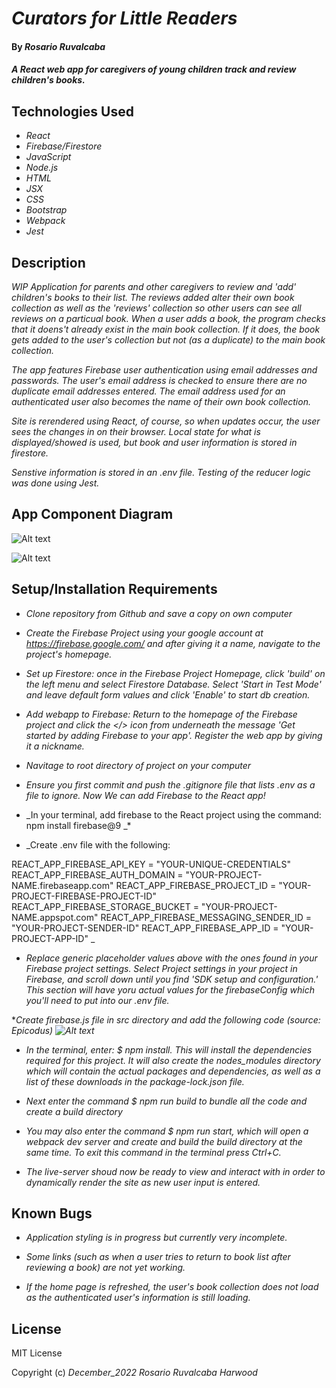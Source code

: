 # _Curators for Little Readers_

#### By _**Rosario Ruvalcaba**_

#### _A React web app for caregivers of young children track and review children's books._

## Technologies Used
* _React_
* _Firebase/Firestore_
* _JavaScript_
* _Node.js_
* _HTML_
* _JSX_
* _CSS_
* _Bootstrap_
* _Webpack_
* _Jest_

## Description

_WIP Application for parents and other caregivers to review and 'add' children's books to their list. The reviews added alter their own book collection as well as the 'reviews' collection so other users can see all reviews on a particual book. When a user adds a book, the program checks that it doens't already exist in the main book collection. If it does, the book gets added to the user's collection but not (as a duplicate) to the main book collection._

_The app features Firebase user authentication using email addresses and passwords. The user's email address is checked to ensure there are no duplicate email addresses entered. The email address used for an authenticated user also becomes the name of their own book collection._

_Site is rerendered using React, of course, so when updates occur, the user sees the changes in on their browser. Local state for what is displayed/showed is used, but book and user information is stored in firestore._

_Senstive information is stored in an .env file. Testing of the reducer logic was done using Jest._

## App Component Diagram

![Alt text](./img/plan.png?raw=true  "Component Diagram")

![Alt text](./PlanningApp2.png?raw=true "Optional Title")


## Setup/Installation Requirements

* _Clone repository from Github and save a copy on own computer_

* _Create the Firebase Project using your google account at https://firebase.google.com/ and after giving it a name, navigate to the project's homepage._

* _Set up Firestore: once in the Firebase Project Homepage, click 'build' on the left menu and select Firestore Database. Select 'Start in Test Mode' and leave default form values and click 'Enable' to start db creation._

* _Add webapp to Firebase: Return to the homepage of the Firebase project and click the </> icon from underneath the message 'Get started by adding Firebase to your app'. Register the web app by giving it a nickname._

* _Navitage to root directory of project on your computer_

* _Ensure you first commit and push the .gitignore file that lists .env as a file to ignore. Now We can add Firebase to the React app!_

* _In your terminal, add firebase to the React project using the command: npm install firebase@9 _*

* _Create .env file with the following: 

REACT_APP_FIREBASE_API_KEY = "YOUR-UNIQUE-CREDENTIALS"
REACT_APP_FIREBASE_AUTH_DOMAIN = "YOUR-PROJECT-NAME.firebaseapp.com"
REACT_APP_FIREBASE_PROJECT_ID = "YOUR-PROJECT-FIREBASE-PROJECT-ID"
REACT_APP_FIREBASE_STORAGE_BUCKET = "YOUR-PROJECT-NAME.appspot.com"
REACT_APP_FIREBASE_MESSAGING_SENDER_ID = "YOUR-PROJECT-SENDER-ID"
REACT_APP_FIREBASE_APP_ID = "YOUR-PROJECT-APP-ID" _

* _Replace generic placeholder values above with the ones found in your Firebase project settings. Select Project settings in your project in Firebase, and scroll down until you find 'SDK setup and configuration.' This section will have yoru actual values for the firebaseConfig which you'll need to put into our .env file._

*_Create firebase.js file in src directory and add the following code (source: Epicodus)
![Alt text](./img/configuration.png?raw=true "configuration")_


* _In the terminal, enter: $ npm install. This will install the dependencies required for this project. It will also create the nodes_modules directory which will contain the actual packages and dependencies, as well as a list of these downloads in the package-lock.json file._

* _Next enter the command $ npm run build to bundle all the code and create a build directory_

* _You may also enter the command $ npm run start, which will open a webpack dev server and create and build the build directory at the same time. To exit this command in the terminal press Ctrl+C._

* _The live-server shoud now be ready to view and interact with in order to dynamically render the site as new user input is entered._

## Known Bugs

* _Application styling is in progress but currently very incomplete._

* _Some links (such as when a user tries to return to book list after reviewing a book) are not yet working._

* _If the home page is refreshed, the user's book collection does not load as the authenticated user's information is still loading._

## License

MIT License

Copyright (c) _December_2022_ _Rosario Ruvalcaba Harwood_